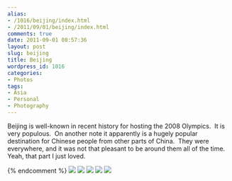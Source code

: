 ```yaml
---
alias:
- /1016/beijing/index.html
- /2011/09/01/beijing/index.html
comments: true
date: 2011-09-01 08:57:36
layout: post
slug: beijing
title: Beijing
wordpress_id: 1016
categories:
- Photos
tags:
- Asia
- Personal
- Photography
---
```


Beijing is well-known in recent history for hosting the 2008 Olympics.  It is very populous.  On another note it apparently is a hugely popular destination for Chinese people from other parts of China.  They were everywhere, and it was not that pleasant to be around them all of the time.  Yeah, that part I just loved.


<div class="galleria">
<a
{% comment %} hidden images <a href="http://img.gtww.net/2011/07_Beijing/ef86/2_327d35c.jpg"><img data-title="" data-description="" src="http://img.gtww.net/2011/07_Beijing/ef86/Thumbs/2_4795.jpg"/></a> {% endcomment %}
<a href="http://img.gtww.net/2011/07_Beijing/ef86/1_93ce728.jpg"><img data-title="" data-description="" src="http://img.gtww.net/2011/07_Beijing/ef86/Thumbs/1_7f09.jpg"/></a>
<a href="http://img.gtww.net/2011/07_Beijing/ef86/3_da7c429.jpg"><img data-title="" data-description="" src="http://img.gtww.net/2011/07_Beijing/ef86/Thumbs/3_2604.jpg"/></a>
<a href="http://img.gtww.net/2011/07_Beijing/ef86/4_1837cf3.jpg"><img data-title="" data-description="" src="http://img.gtww.net/2011/07_Beijing/ef86/Thumbs/4_44e3.jpg"/></a>
<a href="http://img.gtww.net/2011/07_Beijing/ef86/5_79d5927.jpg"><img data-title="" data-description="" src="http://img.gtww.net/2011/07_Beijing/ef86/Thumbs/5_07a2.jpg"/></a>
<a href="http://img.gtww.net/2011/07_Beijing/ef86/6_095f5e8.jpg"><img data-title="" data-description="" src="http://img.gtww.net/2011/07_Beijing/ef86/Thumbs/6_a1d2.jpg"/></a>
</div>
